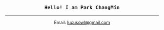 <h3 align="center"><samp>Hello! I am Park ChangMin</samp></h3>
<hr>
<p align="center">Email: <a href="mailto:lucusowl@gmail.com">lucusowl@gmail.com</a></p>
